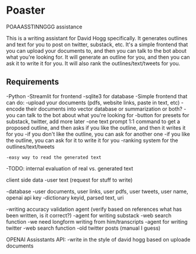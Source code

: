 # Poaster
POAAASSTINNGGG assistance

This is a writing assistant for David Hogg specifically. It generates outlines and text for you to post on twitter, substack, etc. It's a simple frontend that you can upload your documents to, and then you can talk to the bot about what you're looking for. It will generate an outline for you, and then you can ask it to write it for you. It will also rank the outlines/text/tweets for you.

## Requirements
-Python
-Streamlit for frontend
-sqlite3 for database
-Simple frontend that can do:
    -upload your documents (pdfs, website links, paste in text, etc)
        -encode their documents into vector database or summarization or both?
    -you can talk to the bot about what you're looking for
        -button for presets for substack, twitter, add more later
    -one text prompt 1:1 command to get a proposed outline, and then asks if you like the outline, and then it writes it for you
        -if you don't like the outline, you can ask for another one
        -if you like the outline, you can ask for it to write it for you
    -ranking system for the outlines/text/tweets

    -easy way to read the generated text

-TODO: internal evaluation of real vs. generated text

client side data
    -user text (request for stuff to write)

-database
    -user documents, user links, user pdfs, user tweets, user name, openai api key
    -dictionary keyid, parsed text, uri

-writing accuracy validation agent (verify based on references what has been written, is it correct?)
-agent for writing substack
    -web search function
    -we need longform writing from him/transcripts
-agent for writing twitter
    -web search function
    -old twitter posts (manual I guess)


OPENAI Assisstants API:
    -write in the style of david hogg based on uploade documents

    

    